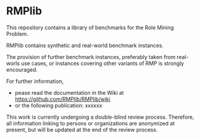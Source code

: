 # RMPlib

This repository contains a library of benchmarks for the Role Mining Problem. 
 
RMPlib contains synthetic and real-world benchmark instances. 

The provision of further benchmark instances, preferably taken from real-worls use cases, or instances covering other variants of RMP is strongly encouraged.


For further information, 
- pease read the documentation in the Wiki at https://github.com/RMPlib/RMPlib/wiki
- or the following publication: xxxxxx


This work is currently undergoing a double-blind review process. Therefore, all information linking to persons or organizations are anonymized at present, but will be updated at the end of the review process.

